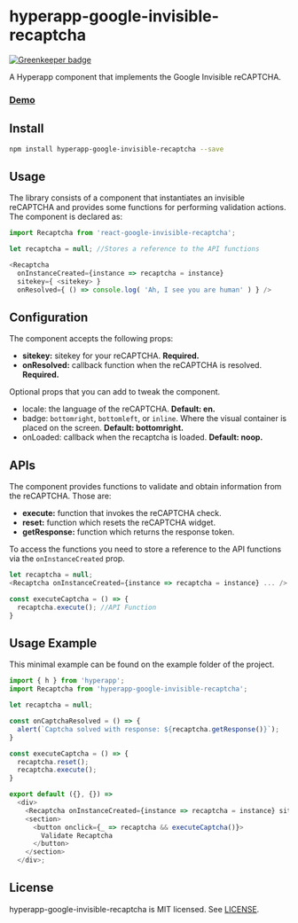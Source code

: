 # hyperapp-google-invisible-recaptcha

[![Greenkeeper badge](https://badges.greenkeeper.io/aalises/hyperapp-google-invisible-recaptcha.svg)](https://greenkeeper.io/)

A Hyperapp component that implements the Google Invisible reCAPTCHA.

### [Demo][demo] ###


## Install ##

```sh
npm install hyperapp-google-invisible-recaptcha --save
```

## Usage ##

The library consists of a component that instantiates an invisible reCAPTCHA and provides some functions for performing validation actions. The component is declared as:

```js
import Recaptcha from 'react-google-invisible-recaptcha';

let recaptcha = null; //Stores a reference to the API functions

<Recaptcha
  onInstanceCreated={instance => recaptcha = instance}
  sitekey={ <sitekey> }
  onResolved={ () => console.log( 'Ah, I see you are human' ) } />
```


## Configuration ##

The component accepts the following props:

* **sitekey:** sitekey for your reCAPTCHA. **Required.**
* **onResolved:** callback function when the reCAPTCHA is resolved. **Required.**

Optional props that you can add to tweak the component.

* locale: the language of the reCAPTCHA. **Default: en.**
* badge: `bottomright`, `bottomleft`, or `inline`. Where the visual container is placed on the screen. **Default: bottomright.**
* onLoaded: callback when the recaptcha is loaded. **Default: noop.**


## APIs ##

The component provides functions to validate and obtain information from the reCAPTCHA. Those are:


* **execute:** function that invokes the reCAPTCHA check.
* **reset:** function which resets the reCAPTCHA widget.
* **getResponse:** function which returns the response token.

To access the functions you need to store a reference to the API functions via the `onInstanceCreated` prop.

```js
let recaptcha = null;
<Recaptcha onInstanceCreated={instance => recaptcha = instance} ... />

const executeCaptcha = () => {
  recaptcha.execute(); //API Function
}
```


## Usage Example ##

This minimal example can be found on the example folder of the project.
```js
import { h } from 'hyperapp';
import Recaptcha from 'hyperapp-google-invisible-recaptcha';

let recaptcha = null;

const onCaptchaResolved = () => {
  alert(`Captcha solved with response: ${recaptcha.getResponse()}`);
}

const executeCaptcha = () => {
  recaptcha.reset();
  recaptcha.execute();
}

export default ({}, {}) =>
  <div>
    <Recaptcha onInstanceCreated={instance => recaptcha = instance} sitekey="<sitekey>" onResolved = {_ => onCaptchaResolved()}/>
    <section>
      <button onclick={_ => recaptcha && executeCaptcha()}>
        Validate Recaptcha
      </button>
    </section>
  </div>;

```

## License

hyperapp-google-invisible-recaptcha is MIT licensed. See [LICENSE](LICENSE).

[demo]: https://aalises.github.io/hyperapp-google-invisible-recaptcha/
